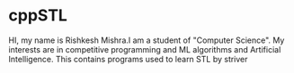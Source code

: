 # cppSTL
HI, my name is Rishkesh Mishra.I am a student of "Computer Science".
My interests are in competitive programming and ML algorithms and Artificial Intelligence.
This contains programs used to learn STL by striver
